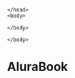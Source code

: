 <!DOCTYPE html>
<html>
    <head>

    </head>
    <body>

    </body>
</html>
        <head>
        <meta charset="UTF-8">
        <meta name="viewport" content="width=device-width, initial-scale=1.0">
        <title>AluraBooks</title>
        <link rel=”stylesheet” href=”styles.css”>
    </head>
    <body>

    </body>
</html>

<body>
    <h1>AluraBook</h1>
</body>
